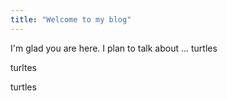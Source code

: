 ```yaml
---
title: "Welcome to my blog"
---
```


I'm glad you are here. I plan to talk about ... turtles


turltes


turtles
